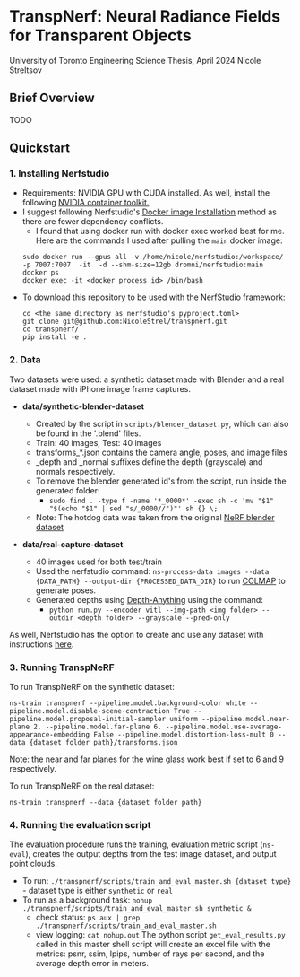 # TranspNerf: Neural Radiance Fields for Transparent Objects
University of Toronto Engineering Science Thesis, April 2024
Nicole Streltsov

## Brief Overview
TODO

## Quickstart

### 1. Installing Nerfstudio

- Requirements: NVIDIA GPU with CUDA installed. As well, install the following [NVIDIA container toolkit.](https://docs.nvidia.com/datacenter/cloud-native/container-toolkit/latest/install-guide.html)
- I suggest following Nerfstudio's [Docker image Installation](https://github.com/nerfstudio-project/nerfstudio/blob/main/docs/quickstart/installation.md#use-docker-image) method as there are fewer dependency conflicts.
   - I found that using docker run with docker exec worked best for me. Here are the commands I used after pulling the `main` docker image:
    ```
    sudo docker run --gpus all -v /home/nicole/nerfstudio:/workspace/    -p 7007:7007  -it  -d --shm-size=12gb dromni/nerfstudio:main
    docker ps 
    docker exec -it <docker process id> /bin/bash
    ```
- To download this repository to be used with the NerfStudio framework:
   ```
   cd <the same directory as nerfstudio's pyproject.toml>
   git clone git@github.com:NicoleStrel/transpnerf.git
   cd transpnerf/
   pip install -e .
   ```
### 2. Data 

Two datasets were used: a synthetic dataset made with Blender and a real dataset made with iPhone image frame captures.

- **data/synthetic-blender-dataset**
   - Created by the script in `scripts/blender_dataset.py`, which can also be found in the '.blend' files. 
   - Train: 40 images, Test: 40 images
   - transforms_*.json contains the camera angle, poses, and image files
   - _depth and _normal suffixes define the depth (grayscale) and normals respectively.
   - To remove the blender generated id's from the script, run inside the generated folder:
        - `sudo find . -type f -name '*_0000*' -exec sh -c 'mv "$1" "$(echo "$1" | sed "s/_0000//")"' sh {} \;`
   - Note: The hotdog data was taken from the original [NeRF blender dataset](https://drive.google.com/drive/folders/128yBriW1IG_3NJ5Rp7APSTZsJqdJdfc1)
   
- **data/real-capture-dataset**
  - 40 images used for both test/train
  - Used the nerfstudio command: `ns-process-data images --data {DATA_PATH} --output-dir {PROCESSED_DATA_DIR}` to run [COLMAP](https://github.com/colmap/colmap) to generate poses.
  - Generated depths using [Depth-Anything](https://github.com/LiheYoung/Depth-Anything) using the command:
      - `python run.py --encoder vitl --img-path <img folder> --outdir <depth folder> --grayscale --pred-only`

As well, Nerfstudio has the option to create and use any dataset with instructions [here](https://docs.nerf.studio/quickstart/custom_dataset.html). 

### 3. Running TranspNeRF

To run TranspNeRF on the synthetic dataset: 

`ns-train transpnerf --pipeline.model.background-color white --pipeline.model.disable-scene-contraction True --pipeline.model.proposal-initial-sampler uniform --pipeline.model.near-plane 2. --pipeline.model.far-plane 6. --pipeline.model.use-average-appearance-embedding False --pipeline.model.distortion-loss-mult 0 --data {dataset folder path}/transforms.json`

Note: the near and far planes for the wine glass work best if set to 6 and 9 respectively. 

To run TranspNeRF on the real dataset: 

`ns-train transpnerf --data {dataset folder path}`

### 4. Running the evaluation script

The evaluation procedure runs the training, evaluation metric script (`ns-eval`), creates the output depths from the test image dataset, and output point clouds. 

- To run: `./transpnerf/scripts/train_and_eval_master.sh {dataset type}` - dataset type is either `synthetic` or `real`
- To run as a background task: `nohup ./transpnerf/scripts/train_and_eval_master.sh synthetic &`
    -  check status: `ps aux | grep ./transpnerf/scripts/train_and_eval_master.sh`
    -  view logging: `cat nohup.out`
The python script `get_eval_results.py` called in this master shell script will create an excel file with the metrics: psnr, ssim, lpips, number of rays per second, and the average depth error in meters. 
